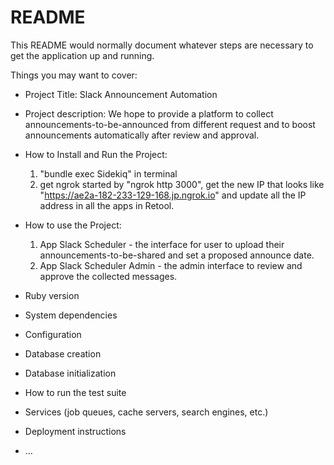 # README

This README would normally document whatever steps are necessary to get the
application up and running.

Things you may want to cover:
* Project Title: Slack Announcement Automation

* Project description: We hope to provide a platform to collect announcements-to-be-announced from different request and to boost announcements automatically after review and approval.

* How to Install and Run the Project: 
  1. "bundle exec Sidekiq" in terminal
  2. get ngrok started by "ngrok http 3000", get the new IP that  looks like "https://ae2a-182-233-129-168.jp.ngrok.io" and update all the IP address in all the apps in Retool.

* How to use the Project:
  1. App Slack Scheduler - the interface for user to upload their announcements-to-be-shared and set a proposed announce date.
  2. App Slack Scheduler Admin - the admin interface to review and approve the collected messages.
* Ruby version

* System dependencies

* Configuration

* Database creation

* Database initialization

* How to run the test suite

* Services (job queues, cache servers, search engines, etc.)

* Deployment instructions

* ...
